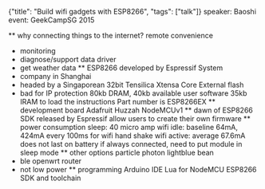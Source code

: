 {"title": "Build wifi gadgets with ESP8266", "tags": ["talk"]}
speaker: Baoshi
event: GeekCampSG 2015

** why connecting things to the internet?
remote convenience
* monitoring
* diagnose/support
data driver
* get weather data
** ESP8266
developed by Espressif System
* company in Shanghai
* headed by a Singaporean
32bit Tensilica Xtensa Core
External flash
* bad for IP protection
80kb DRAM, 40kb available user software
35kb IRAM to load the instructions
Part number is ESP8266EX
** development board
Adafruit Huzzah
NodeMCUv1
** dawn of ESP8266 SDK
released by Espressif
allow users to create their own firmware
** power consumption
sleep: 40 micro amp
wifi idle: baseline 64mA, 424mA every 100ms for wifi hand shake
wifi active: average 67.6mA
does not last on battery if always connected, need to put module in
sleep mode
** other options
particle photon
lightblue bean
* ble
openwrt router
* not low power
** programming
Arduino IDE
Lua for NodeMCU
ESP8266 SDK and toolchain

